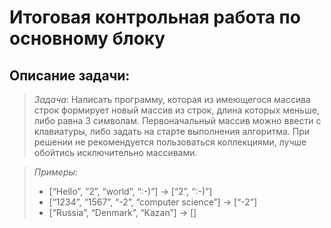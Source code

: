 # Итоговая контрольная работа по основному блоку
## Описание задачи:
> *Задача*: Написать программу, которая из имеющегося массива строк формирует новый массив из строк, длина которых меньше, либо равна 3 символам. Первоначальный массив можно ввести с клавиатуры, либо задать на старте выполнения алгоритма. При решении не рекомендуется пользоваться коллекциями, лучше обойтись исключительно массивами.

> *Примеры*:
> - [“Hello”, “2”, “world”, “:-)”] → [“2”, “:-)”]
> - [“1234”, “1567”, “-2”, “computer science”] → [“-2”]
> - [“Russia”, “Denmark”, “Kazan”] → []
